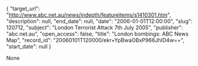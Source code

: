 {
  "target_url": "http://www.abc.net.au/news/indepth/featureitems/s1410301.htm", 
  "description": null, 
  "end_date": null, 
  "date": "2006-01-01T12:00:00", 
  "slug": 120712, 
  "subject": "London Terrorist Attack 7th July 2005", 
  "publisher": "abc.net.au", 
  "open_access": false, 
  "title": "London bombings: ABC News Map", 
  "record_id": "20060101T120000/ekr+YpBwaOBxP966JhlD4w==", 
  "start_date": null
}

None
